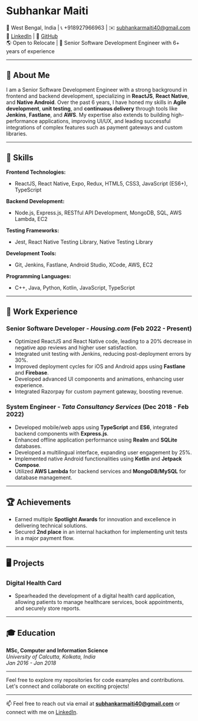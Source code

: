 # Subhankar Maiti

📍 West Bengal, India | 📞 +918927966963 | ✉️ subhankarmaiti40@gmail.com  
🔗 [LinkedIn](https://www.linkedin.com/in/subhankarmaiti) | 🔗 [GitHub](https://github.com/subhankar-maiti)  
🌎 Open to Relocate | 💼 Senior Software Development Engineer with 6+ years of experience

---

## 🚀 About Me

I am a Senior Software Development Engineer with a strong background in frontend and backend development, specializing in **ReactJS**, **React Native**, and **Native Android**. Over the past 6 years, I have honed my skills in **Agile development**, **unit testing**, and **continuous delivery** through tools like **Jenkins**, **Fastlane**, and **AWS**. My expertise also extends to building high-performance applications, improving UI/UX, and leading successful integrations of complex features such as payment gateways and custom libraries.

---

## 🔧 Skills

**Frontend Technologies:**
- ReactJS, React Native, Expo, Redux, HTML5, CSS3, JavaScript (ES6+), TypeScript

**Backend Development:**
- Node.js, Express.js, RESTful API Development, MongoDB, SQL, AWS Lambda, EC2

**Testing Frameworks:**
- Jest, React Native Testing Library, Native Testing Library

**Development Tools:**
- Git, Jenkins, Fastlane, Android Studio, XCode, AWS, EC2

**Programming Languages:**
- C++, Java, Python, Kotlin, JavaScript, TypeScript

---

## 💼 Work Experience

### **Senior Software Developer** - *Housing.com* (Feb 2022 - Present)
- Optimized ReactJS and React Native code, leading to a 20% decrease in negative app reviews and higher user satisfaction.
- Integrated unit testing with Jenkins, reducing post-deployment errors by 30%.
- Improved deployment cycles for iOS and Android apps using **Fastlane** and **Firebase**.
- Developed advanced UI components and animations, enhancing user experience.
- Integrated Razorpay for custom payment gateway, boosting revenue.

### **System Engineer** - *Tata Consultancy Services* (Dec 2018 - Feb 2022)
- Developed mobile/web apps using **TypeScript** and **ES6**, integrated backend components with **Express.js**.
- Enhanced offline application performance using **Realm** and **SQLite** databases.
- Developed a multilingual interface, expanding user engagement by 25%.
- Implemented native Android functionalities using **Kotlin** and **Jetpack Compose**.
- Utilized **AWS Lambda** for backend services and **MongoDB/MySQL** for database management.

---

## 🏆 Achievements
- Earned multiple **Spotlight Awards** for innovation and excellence in delivering technical solutions.
- Secured **2nd place** in an internal hackathon for implementing unit tests in a major payment flow.

---

## 🖥️ Projects

### **Digital Health Card**
- Spearheaded the development of a digital health card application, allowing patients to manage healthcare services, book appointments, and securely store reports.

---

## 🎓 Education

**MSc, Computer and Information Science**  
*University of Calcutta, Kolkata, India*  
*Jan 2016 - Jan 2018*

---

Feel free to explore my repositories for code examples and contributions. Let's connect and collaborate on exciting projects!

---

📫 Feel free to reach out via email at **subhankarmaiti40@gmail.com** or connect with me on [LinkedIn](https://www.linkedin.com/in/subhankarmaiti).
